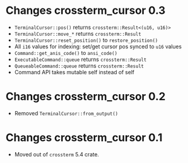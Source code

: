 # Changes crossterm_cursor 0.3
- `TerminalCursor::pos()` returns `crossterm::Result<(u16, u16)>`
- `TerminalCursor::move_*` returns `crossterm::Result`
- `TerminalCursor::reset_position()` to `restore_position()`
- All `i16` values for indexing: set/get cursor pos synced to `u16` values
- `Command::get_anis_code()` to `ansi_code()`
- `ExecutableCommand::queue` returns `crossterm::Result`
- `QueueableCommand::queue` returns `crossterm::Result`
- Command API takes mutable self instead of self

# Changes crossterm_cursor 0.2
- Removed `TerminalCursor::from_output()` 

# Changes crossterm_cursor 0.1 
- Moved out of `crossterm` 5.4 crate. 
